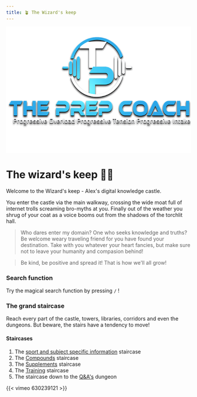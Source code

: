 ```yaml
---
title: 🪴 The Wizard's keep
---
```


![logo](files/images/logo.png)
# The wizard's keep 🧙🏰
Welcome to the Wizard's keep - Alex's digital knowledge castle.

You enter the castle via the main walkway, crossing the wide moat full of internet trolls screaming bro-myths at you. Finally out of the weather you shrug of your coat as a voice booms out from the shadows of the torchlit hall.

> Who dares enter my domain? One who seeks knowledge and truths? Be welcome weary traveling friend for you have found your destination. Take with you whatever your heart fancies, but make sure not to leave your humanity and compasion behind!

> Be kind, be positive and spread it! That is how we'll all grow!

### Search function
Try the magical search function by pressing `/` ! 

### The grand staircase
Reach every part of the castle, towers, libraries, corridors and even the dungeons. But beware, the stairs have a tendency to move!

#### Staircases
1. The [sport and subject specific information](sport%20and%20subject%20specific%20information.md) staircase
2. The [Compounds](Compounds.md) staircase
3. The [Supplements](Supplements.md) staircase
4. The [Training](Training.md) staircase
5. The staircase down to the [Q&A's](QandAs.md) dungeon

{{< vimeo 630239121 >}}
